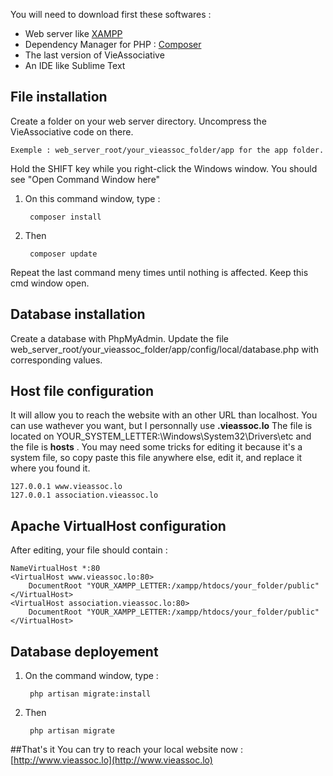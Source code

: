 You will need to download first these softwares :

* Web server like [XAMPP](http://www.apachefriends.org/fr/xampp-windows.html)
* Dependency Manager for PHP : [Composer](http://getcomposer.org)
* The last version of VieAssociative
* An IDE like Sublime Text


## File installation
Create a folder on your web server directory.
Uncompress the VieAssociative code on there.  

	Exemple : web_server_root/your_vieassoc_folder/app for the app folder.

Hold the SHIFT key while you right-click the Windows window. You should see "Open Command Window here"

1. On this command window, type : 

        composer install

2. Then 

        composer update

Repeat the last command meny times until nothing is affected. Keep this cmd window open.

## Database installation

Create a database with PhpMyAdmin.
Update the file web_server_root/your_vieassoc_folder/app/config/local/database.php with corresponding values.

## Host file configuration
It will allow you to reach the website with an other URL than localhost. You can use wathever you want, but I personnally use **.vieassoc.lo**
The file is located on YOUR_SYSTEM_LETTER:\Windows\System32\Drivers\etc and the file is **hosts** . You may need some tricks for editing it because it's a system file, so copy paste this file anywhere else, edit it, and replace it where you found it.

	
	127.0.0.1 www.vieassoc.lo
	127.0.0.1 association.vieassoc.lo


## Apache VirtualHost configuration
After editing, your file should contain : 

	NameVirtualHost *:80
	<VirtualHost www.vieassoc.lo:80>
	    DocumentRoot "YOUR_XAMPP_LETTER:/xampp/htdocs/your_folder/public"
	</VirtualHost>
	<VirtualHost association.vieassoc.lo:80>
	    DocumentRoot "YOUR_XAMPP_LETTER:/xampp/htdocs/your_folder/public"
	</VirtualHost>

## Database deployement

1. On the command window, type : 

        php artisan migrate:install

2. Then 

        php artisan migrate


##That's it
You can try to reach your local website now : [http://www.vieassoc.lo](http://www.vieassoc.lo)

